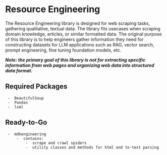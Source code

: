 # Resource Engineering

The Resource Engineering library is designed for web scraping tasks, gathering qualitative, textual data. The library fits usecases when scraping domain knowledge, articles, or similar formatted data. The original purpose of this library is to help engineers gather information they need for constructing datasets for LLM applications such as RAG, vector search, prompt engineering, fine tuning foundation models, etc.

***Note: the primary goal of this library is not for extracting specific information from web pages and organizing web data into structured data format.***

## Required Packages
     -  BeautifulSoup
     -  Pandas
     -  lxml

## Ready-to-Go
     -  mdkengineering
         -  contains:
             -  scrape and crawl spiders
             -  utility classes and methods for html and to-text parsing


